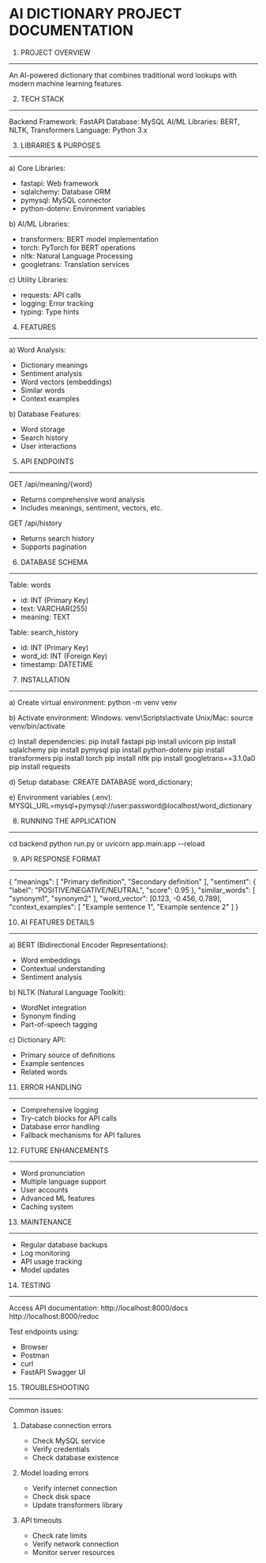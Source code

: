 AI DICTIONARY PROJECT DOCUMENTATION
=================================

1. PROJECT OVERVIEW
------------------
An AI-powered dictionary that combines traditional word lookups with modern machine learning features.

2. TECH STACK
------------
Backend Framework: FastAPI
Database: MySQL
AI/ML Libraries: BERT, NLTK, Transformers
Language: Python 3.x

3. LIBRARIES & PURPOSES
----------------------
a) Core Libraries:
   - fastapi: Web framework
   - sqlalchemy: Database ORM
   - pymysql: MySQL connector
   - python-dotenv: Environment variables

b) AI/ML Libraries:
   - transformers: BERT model implementation
   - torch: PyTorch for BERT operations
   - nltk: Natural Language Processing
   - googletrans: Translation services

c) Utility Libraries:
   - requests: API calls
   - logging: Error tracking
   - typing: Type hints

4. FEATURES
-----------
a) Word Analysis:
   - Dictionary meanings
   - Sentiment analysis
   - Word vectors (embeddings)
   - Similar words
   - Context examples

b) Database Features:
   - Word storage
   - Search history
   - User interactions

5. API ENDPOINTS
---------------
GET /api/meaning/{word}
- Returns comprehensive word analysis
- Includes meanings, sentiment, vectors, etc.

GET /api/history
- Returns search history
- Supports pagination

6. DATABASE SCHEMA
-----------------
Table: words
- id: INT (Primary Key)
- text: VARCHAR(255)
- meaning: TEXT

Table: search_history
- id: INT (Primary Key)
- word_id: INT (Foreign Key)
- timestamp: DATETIME

7. INSTALLATION
--------------
a) Create virtual environment:
   python -m venv venv

b) Activate environment:
   Windows: venv\Scripts\activate
   Unix/Mac: source venv/bin/activate

c) Install dependencies:
   pip install fastapi
   pip install uvicorn
   pip install sqlalchemy
   pip install pymysql
   pip install python-dotenv
   pip install transformers
   pip install torch
   pip install nltk
   pip install googletrans==3.1.0a0
   pip install requests

d) Setup database:
   CREATE DATABASE word_dictionary;

e) Environment variables (.env):
   MYSQL_URL=mysql+pymysql://user:password@localhost/word_dictionary

8. RUNNING THE APPLICATION
-------------------------
cd backend
python run.py
or
uvicorn app.main:app --reload

9. API RESPONSE FORMAT
---------------------
{
  "meanings": [
    "Primary definition",
    "Secondary definition"
  ],
  "sentiment": {
    "label": "POSITIVE/NEGATIVE/NEUTRAL",
    "score": 0.95
  },
  "similar_words": [
    "synonym1",
    "synonym2"
  ],
  "word_vector": [0.123, -0.456, 0.789],
  "context_examples": [
    "Example sentence 1",
    "Example sentence 2"
  ]
}

10. AI FEATURES DETAILS
----------------------
a) BERT (Bidirectional Encoder Representations):
   - Word embeddings
   - Contextual understanding
   - Sentiment analysis

b) NLTK (Natural Language Toolkit):
   - WordNet integration
   - Synonym finding
   - Part-of-speech tagging

c) Dictionary API:
   - Primary source of definitions
   - Example sentences
   - Related words

11. ERROR HANDLING
-----------------
- Comprehensive logging
- Try-catch blocks for API calls
- Database error handling
- Fallback mechanisms for API failures

12. FUTURE ENHANCEMENTS
-----------------------
- Word pronunciation
- Multiple language support
- User accounts
- Advanced ML features
- Caching system

13. MAINTENANCE
--------------
- Regular database backups
- Log monitoring
- API usage tracking
- Model updates

14. TESTING
-----------
Access API documentation:
http://localhost:8000/docs
http://localhost:8000/redoc

Test endpoints using:
- Browser
- Postman
- curl
- FastAPI Swagger UI

15. TROUBLESHOOTING
------------------
Common issues:
1. Database connection errors
   - Check MySQL service
   - Verify credentials
   - Check database existence

2. Model loading errors
   - Verify internet connection
   - Check disk space
   - Update transformers library

3. API timeouts
   - Check rate limits
   - Verify network connection
   - Monitor server resources